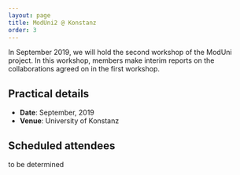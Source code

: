 ```yaml
---
layout: page
title: ModUni2 @ Konstanz
order: 3
---
```


In September 2019, we will hold the second workshop of the ModUni project. In
this workshop, members make interim reports on the collaborations agreed on 
in the first workshop. 

## Practical details

* **Date**: September, 2019
* **Venue**: University of Konstanz

## Scheduled attendees

to be determined






